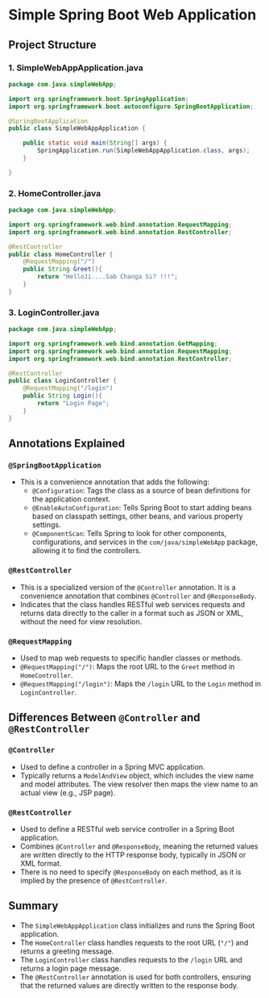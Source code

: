 
# Simple Spring Boot Web Application

## Project Structure

### 1. SimpleWebAppApplication.java

```java
package com.java.simpleWebApp;

import org.springframework.boot.SpringApplication;
import org.springframework.boot.autoconfigure.SpringBootApplication;

@SpringBootApplication
public class SimpleWebAppApplication {

    public static void main(String[] args) {
        SpringApplication.run(SimpleWebAppApplication.class, args);
    }

}
```

### 2. HomeController.java

```java
package com.java.simpleWebApp;

import org.springframework.web.bind.annotation.RequestMapping;
import org.springframework.web.bind.annotation.RestController;

@RestController
public class HomeController {
    @RequestMapping("/")
    public String Greet(){
        return "HelloJi....Sab Changa Si? !!!";
    }
}
```

### 3. LoginController.java

```java
package com.java.simpleWebApp;

import org.springframework.web.bind.annotation.GetMapping;
import org.springframework.web.bind.annotation.RequestMapping;
import org.springframework.web.bind.annotation.RestController;

@RestController
public class LoginController {
    @RequestMapping("/login")
    public String Login(){
        return "Login Page";
    }
}
```

## Annotations Explained

### `@SpringBootApplication`
- This is a convenience annotation that adds the following:
  - `@Configuration`: Tags the class as a source of bean definitions for the application context.
  - `@EnableAutoConfiguration`: Tells Spring Boot to start adding beans based on classpath settings, other beans, and various property settings.
  - `@ComponentScan`: Tells Spring to look for other components, configurations, and services in the `com/java/simpleWebApp` package, allowing it to find the controllers.

### `@RestController`
- This is a specialized version of the `@Controller` annotation. It is a convenience annotation that combines `@Controller` and `@ResponseBody`.
- Indicates that the class handles RESTful web services requests and returns data directly to the caller in a format such as JSON or XML, without the need for view resolution.

### `@RequestMapping`
- Used to map web requests to specific handler classes or methods.
- `@RequestMapping("/")`: Maps the root URL to the `Greet` method in `HomeController`.
- `@RequestMapping("/login")`: Maps the `/login` URL to the `Login` method in `LoginController`.

## Differences Between `@Controller` and `@RestController`

### `@Controller`
- Used to define a controller in a Spring MVC application.
- Typically returns a `ModelAndView` object, which includes the view name and model attributes. The view resolver then maps the view name to an actual view (e.g., JSP page).

### `@RestController`
- Used to define a RESTful web service controller in a Spring Boot application.
- Combines `@Controller` and `@ResponseBody`, meaning the returned values are written directly to the HTTP response body, typically in JSON or XML format.
- There is no need to specify `@ResponseBody` on each method, as it is implied by the presence of `@RestController`.

## Summary

- The `SimpleWebAppApplication` class initializes and runs the Spring Boot application.
- The `HomeController` class handles requests to the root URL (`"/"`) and returns a greeting message.
- The `LoginController` class handles requests to the `/login` URL and returns a login page message.
- The `@RestController` annotation is used for both controllers, ensuring that the returned values are directly written to the response body.

